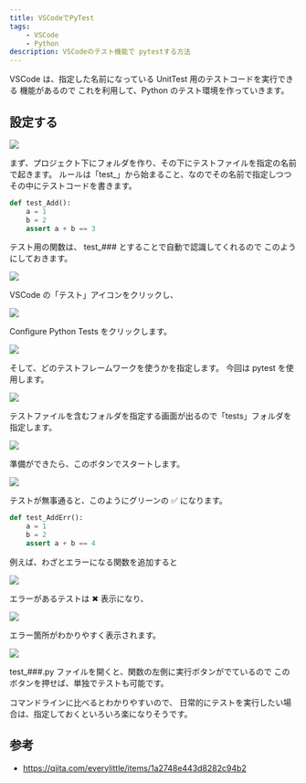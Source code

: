 ```yaml
---
title: VSCodeでPyTest
tags:
    - VSCode
    - Python
description: VSCodeのテスト機能で pytestする方法
---
```


VSCode は、指定した名前になっている UnitTest 用のテストコードを実行できる
機能があるので
これを利用して、Python のテスト環境を作っていきます。

## 設定する

![](https://gyazo.com/e3633649c159d38085f6f80bf09e5f9d.png)

まず、プロジェクト下にフォルダを作り、その下にテストファイルを指定の名前で起きます。
ルールは「test\_」から始まること、なのでその名前で指定しつつ
その中にテストコードを書きます。

```python
def test_Add():
    a = 1
    b = 2
    assert a + b == 3
```

テスト用の関数は、 test\_### とすることで自動で認識してくれるので
このようにしておきます。

![](https://gyazo.com/4d829d58e2d3569dbfab98b7d0c97512.png)

VSCode の「テスト」アイコンをクリックし、

![](https://gyazo.com/dff9e86236ea217d984b1abb1efb0226.png)

Configure Python Tests をクリックします。

![](https://gyazo.com/2265cd1e3bfbef06bd65d43ce84c74ed.png)

そして、どのテストフレームワークを使うかを指定します。
今回は pytest を使用します。

![](https://gyazo.com/8914ffbaf9d4d2bcb9372691f65faa3f.png)

テストファイルを含むフォルダを指定する画面が出るので「tests」フォルダを指定します。

![](https://gyazo.com/45d3b8a40e58d365a38231ca671d2de0.png)

準備ができたら、このボタンでスタートします。

![](https://gyazo.com/384094d2b690275cb9fe58576ad7985f.png)

テストが無事通ると、このようにグリーンの ✅ になります。

```python
def test_AddErr():
    a = 1
    b = 2
    assert a + b == 4

```

例えば、わざとエラーになる関数を追加すると

![](https://gyazo.com/93242dfa4dca747a5f498255899f3fe7.png)

エラーがあるテストは ✖ 表示になり、

![](https://gyazo.com/0a9db3b223c14e50b0a040bfb9f78cd7.png)

エラー箇所がわかりやすく表示されます。

![](https://gyazo.com/a60cb53c678a5ad1cdc9624ed2383cba.png)

test\_###.py ファイルを開くと、関数の左側に実行ボタンがでているので
このボタンを押せば、単独でテストも可能です。

コマンドラインに比べるとわかりやすいので、
日常的にテストを実行したい場合は、指定しておくといろいろ楽になりそうです。

## 参考

-   https://qiita.com/everylittle/items/1a2748e443d8282c94b2
